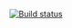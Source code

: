 [![Build status](https://ci.appveyor.com/api/projects/status/kf7xp1a0pspjumtu?svg=true)](https://ci.appveyor.com/project/Goglbum/patterns)
